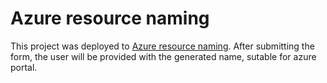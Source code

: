 # Azure resource naming

This project was deployed to [Azure resource naming](https://ianagg.github.io/azure-resource-naming/). After submitting the form, the user will be provided with the generated name, sutable for azure portal. 
